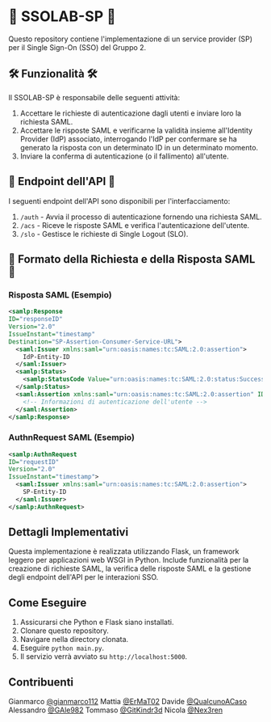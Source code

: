 
# 🔐 SSOLAB-SP 🦺

Questo repository contiene l'implementazione di un service provider (SP) per il Single Sign-On (SSO) del Gruppo 2.

## 🛠️ Funzionalità 🛠️

Il SSOLAB-SP è responsabile delle seguenti attività:

1. Accettare le richieste di autenticazione dagli utenti e inviare loro la richiesta SAML.
2. Accettare le risposte SAML e verificarne la validità insieme all'Identity Provider (IdP) associato, interrogando l'IdP per confermare se ha generato la risposta con un determinato ID in un determinato momento.
3. Inviare la conferma di autenticazione (o il fallimento) all'utente.

## 🐝 Endpoint dell'API 🐝

I seguenti endpoint dell'API sono disponibili per l'interfacciamento:

1. `/auth` - Avvia il processo di autenticazione fornendo una richiesta SAML.
2. `/acs` - Riceve le risposte SAML e verifica l'autenticazione dell'utente.
3. `/slo` - Gestisce le richieste di Single Logout (SLO).

## 🎫 Formato della Richiesta e della Risposta SAML 🎫

### Risposta SAML (Esempio)
```xml
<samlp:Response
ID="responseID"
Version="2.0"
IssueInstant="timestamp"
Destination="SP-Assertion-Consumer-Service-URL">
  <saml:Issuer xmlns:saml="urn:oasis:names:tc:SAML:2.0:assertion">
    IdP-Entity-ID
  </saml:Issuer>
  <samlp:Status>
    <samlp:StatusCode Value="urn:oasis:names:tc:SAML:2.0:status:Success"/>
  </samlp:Status>
  <saml:Assertion xmlns:saml="urn:oasis:names:tc:SAML:2.0:assertion" ID="assertionID">
    <!-- Informazioni di autenticazione dell'utente -->
  </saml:Assertion>
</samlp:Response>
```

### AuthnRequest SAML (Esempio)
```xml
<samlp:AuthnRequest
ID="requestID"
Version="2.0"
IssueInstant="timestamp">
  <saml:Issuer xmlns:saml="urn:oasis:names:tc:SAML:2.0:assertion">
    SP-Entity-ID
  </saml:Issuer>
</samlp:AuthnRequest>
```

## Dettagli Implementativi

Questa implementazione è realizzata utilizzando Flask, un framework leggero per applicazioni web WSGI in Python. Include funzionalità per la creazione di richieste SAML, la verifica delle risposte SAML e la gestione degli endpoint dell'API per le interazioni SSO.

## Come Eseguire

1. Assicurarsi che Python e Flask siano installati.
2. Clonare questo repository.
3. Navigare nella directory clonata.
4. Eseguire `python main.py`.
5. Il servizio verrà avviato su `http://localhost:5000`.

## Contribuenti


Gianmarco [@gianmarco112](https://github.com/gianmarco112)
Mattia [@ErMaT02](https://github.com/ErMaT02)
Davide [@QualcunoACaso](https://github.com/QualcunoACaso)
Alessandro [@GAle982](https://github.com/GAle982)
Tommaso [@GitKindr3d](https://github.com/GitKindr3d)
Nicola [@Nex3ren](https://github.com/Nex3ren)
